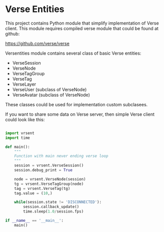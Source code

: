 Verse Entities
==============

This project contains Python module that simplify implementation of Verse client. This module requires compiled verse module that could be found at github:

https://github.com/verse/verse

Versentities module contains several class of basic Verse entities:

* VerseSession
* VerseNode
* VerseTagGroup
* VerseTag
* VerseLayer
* VerseUser (subclass of VerseNode)
* VerseAvatar (subclass of VerseNode)

These classes could be used for implementation custom subclasees.

If you want to share some data on Verse server, then simple Verse client could look like this:

```python

import vrsent
import time

def main():
    """
    Function with main never ending verse loop
    """
    session = vrsent.VerseSession()
    session.debug_print = True

    node = vrsent.VerseNode(session)
    tg = vrsent.VerseTagGroup(node)
    tag = vrsent.VerseTag(tg)
    tag.value = (10,)

    while(session.state != 'DISCONNECTED'):
        session.callback_update()
        time.sleep(1.0/session.fps)

if __name__ == '__main__':
	main()
```
